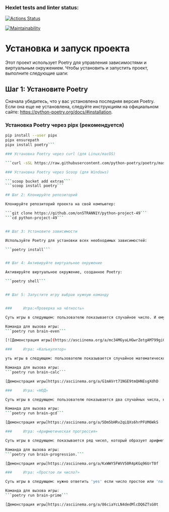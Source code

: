 ### Hexlet tests and linter status:

[![Actions Status](https://github.com/onSTRANN1Y/python-project-49/actions/workflows/hexlet-check.yml/badge.svg)](https://github.com/onSTRANN1Y/python-project-49/actions)

[![Maintainability](https://api.codeclimate.com/v1/badges/92ecef7fa48501f2d7cd/maintainability)](https://codeclimate.com/github/onSTRANN1Y/python-project-49/maintainability)


# Установка и запуск проекта

Этот проект использует Poetry для управления зависимостями и виртуальным окружением. Чтобы установить и запустить проект, выполните следующие шаги:

## Шаг 1: Установите Poetry

Сначала убедитесь, что у вас установлена последняя версия Poetry. Если она еще не установлена, следуйте инструкциям на официальном сайте: https://python-poetry.org/docs/#installation.

### Установка Poetry через pipx (рекомендуется)

```bash
pip install --user pipx
pipx ensurepath
pipx install poetry```

### Установка Poetry через curl (для Linux/macOS)

```curl -sSL https://raw.githubusercontent.com/python-poetry/poetry/master/get-poetry.py | python -```

### Установка Poetry через Scoop (для Windows)

```scoop bucket add extras```
```scoop install poetry```

## Шаг 2: Клонируйте репозиторий

Клонируйте репозиторий проекта на свой компьютер:

```git clone https://github.com/onSTRANN1Y/python-project-49```
```cd python-project-49```


## Шаг 3: Установите зависимости

Используйте Poetry для установки всех необходимых зависимостей:

```poetry install```


## Шаг 4: Активируйте виртуальное окружение

Активируйте виртуальное окружение, созданное Poetry:

```poetry shell```


## Шаг 5: Запустите игру выбрав нужную команду


###		Игра:«Проверка на чётность» 

Суть игры в следующем: пользователю показывается случайное число. И ему нужно ответить yes, если число чётное, или no — если нечётное

Команда для вызова игры:
```poetry run brain-even```

[![Демонстрация игры](https://asciinema.org/a/mc34MGyaLHGwrZetgAM799gi0)

###		Игра: «Калькулятор»

уть игры в следующем: пользователю показывается случайное математическое выражение, например, 35 + 16, которое нужно вычислить и записать правильный ответ.

Команда для вызова игры:
```poetry run brain-calc```

[Демонстрация игры]https://asciinema.org/a/G1mAVrt71NGE9tmQHNEsgXdhD

###		Игра: «НОД»

Суть игры в следующем: пользователю показывается два случайных числа, например, 25 50. Пользователь должен вычислить и ввести наибольший общий делитель этих чисел.

Команда для вызова игры:
```poetry run brain-gcd```

[Демонстрация игры]https://asciinema.org/a/5Dm5bHRv2qLQXs6hrPFUM6WkS

###		Игра: «Арифметическая прогрессия»

Суть игры в следующем: показывается ряд чисел, который образует арифметическую прогрессию, заменив любое из чисел двумя точками. Игрок должен определить это число.

Команда для вызова игры:
```poetry run brain-progression.```

[Демонстрация игры]https://asciinema.org/a/KxWWY5FWVV50R4pKGq96UrT0f

###		Игра: «Простое ли число?»

Суть игры в следующем: нужно ответить 'yes' если число простое или 'no' если нет.

Команда для вызова игры:
```poetry run brain-prime```

[Демонстрация игры]https://asciinema.org/a/86ciaYcLN4dedMlcDQ6ZTsG0t
